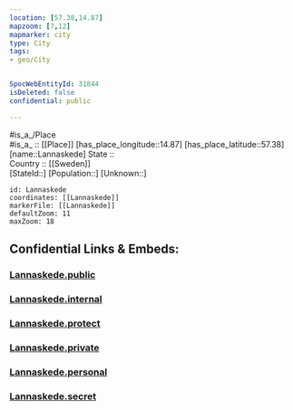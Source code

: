 ```yaml
---
location: [57.38,14.87] 
mapzoom: [7,12] 
mapmarker: city 
type: City
tags:
- geo/City


SpocWebEntityId: 31844
isDeleted: false
confidential: public

---
```

#is_a_/Place  
#is_a_ :: [[Place]] 
[has_place_longitude::14.87] 
[has_place_latitude::57.38] 
[name::Lannaskede] 
State ::  
Country :: [[Sweden]]  
[StateId::] 
[Population::] 
[Unknown::] 


```leaflet
id: Lannaskede
coordinates: [[Lannaskede]] 
markerFile: [[Lannaskede]] 
defaultZoom: 11 
maxZoom: 18
```


## Confidential Links & Embeds: 

### [Lannaskede.public](/_public/\Earth\Continent\Europe\Europe~North\Sweden\Provinces~Sweden\Jönköping,Province\CityLannaskede.public.md) 

### [Lannaskede.internal](/_internal/\Earth\Continent\Europe\Europe~North\Sweden\Provinces~Sweden\Jönköping,Province\CityLannaskede.internal.md) 

### [Lannaskede.protect](/_protect/\Earth\Continent\Europe\Europe~North\Sweden\Provinces~Sweden\Jönköping,Province\CityLannaskede.protect.md) 

### [Lannaskede.private](/_private/\Earth\Continent\Europe\Europe~North\Sweden\Provinces~Sweden\Jönköping,Province\CityLannaskede.private.md) 

### [Lannaskede.personal](/_personal/\Earth\Continent\Europe\Europe~North\Sweden\Provinces~Sweden\Jönköping,Province\CityLannaskede.personal.md) 

### [Lannaskede.secret](/_secret/\Earth\Continent\Europe\Europe~North\Sweden\Provinces~Sweden\Jönköping,Province\CityLannaskede.secret.md)

